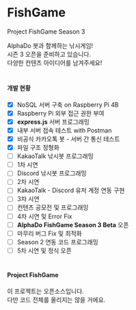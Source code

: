   # FishGame
  Project FishGame Season 3  
  
  AlphaDo 봇과 함께하는 낚시게임!  
  시즌 3 오픈을 준비하고 있습니다.  
  다양한 컨텐츠 아이디어를 남겨주세요!

  # 

  #### 개발 현황
  * [X] NoSQL 서버 구축 on Raspberry Pi 4B
  * [X] Raspberry Pi 외부 접근 권한 부여
  * [X] **express.js** 서버 프로그래밍
  * [X] 내부 서버 접속 테스트 with Postman
  * [X] 비공식 카카오톡 봇 - 서버 간 통신 테스트
  * [X] 파일 구조 정형화
  * [ ] KakaoTalk 낚시봇 프로그래밍
  * [ ] 1차 시연
  * [ ] Discord 낚시봇 프로그래밍
  * [ ] 2차 시연
  * [ ] KakaoTalk - Discord 유저 계정 연동 구현
  * [ ] 3차 시연
  * [ ] 컨텐츠 공모전 및 프로그래밍
  * [ ] 4차 시연 및 Error Fix
  * [ ] **AlphaDo FishGame Season 3 Beta** 오픈
  * [ ] 마무리 버그 Fix 및 최적화
  * [ ] Season 2 연동 코드 프로그래밍
  * [ ] 5차 시연 및 정식 오픈

  # 

  #### Project FishGame
  이 프로젝트는 오픈소스입니다.  
  다만 코드 전체를 올리지는 않을 거에요.
